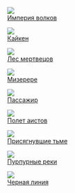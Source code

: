 ![](/books/thriller/Жан-Кристоф%20Гранже/Империя%20волков.jpg)  
[Империя волков](/books/thriller/Жан-Кристоф%20Гранже/Империя%20волков)

![](/books/thriller/Жан-Кристоф%20Гранже/Кайкен.jpg)  
[Кайкен](/books/thriller/Жан-Кристоф%20Гранже/Кайкен)

![](/books/thriller/Жан-Кристоф%20Гранже/Лес%20мертвецов.jpg)  
[Лес мертвецов](/books/thriller/Жан-Кристоф%20Гранже/Лес%20мертвецов)

![](/books/thriller/Жан-Кристоф%20Гранже/Мизерере.jpg)  
[Мизерере](/books/thriller/Жан-Кристоф%20Гранже/Мизерере)

![](/books/thriller/Жан-Кристоф%20Гранже/Пассажир.jpg)  
[Пассажир](/books/thriller/Жан-Кристоф%20Гранже/Пассажир)

![](/books/thriller/Жан-Кристоф%20Гранже/Полет%20аистов.jpg)  
[Полет аистов](/books/thriller/Жан-Кристоф%20Гранже/Полет%20аистов)

![](/books/thriller/Жан-Кристоф%20Гранже/Присягнувшие%20тьме.jpg)  
[Присягнувшие тьме](/books/thriller/Жан-Кристоф%20Гранже/Присягнувшие%20тьме)

![](/books/thriller/Жан-Кристоф%20Гранже/Пурпурные%20реки.jpg)  
[Пурпурные реки](/books/thriller/Жан-Кристоф%20Гранже/Пурпурные%20реки)

![](/books/thriller/Жан-Кристоф%20Гранже/Черная%20линия.jpg)  
[Черная линия](/books/thriller/Жан-Кристоф%20Гранже/Черная%20линия)
